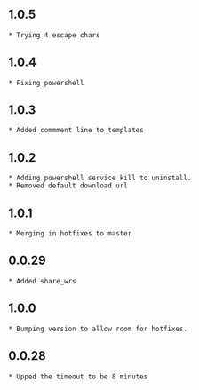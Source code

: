 ## 1.0.5
	* Trying 4 escape chars
## 1.0.4
	* Fixing powershell
## 1.0.3
	* Added commment line to templates
## 1.0.2
	* Adding powershell service kill to uninstall. 
	* Removed default download url
## 1.0.1
	* Merging in hotfixes to master
## 0.0.29
	* Added share_wrs
## 1.0.0
	* Bumping version to allow room for hotfixes.
## 0.0.28
	* Upped the timeout to be 8 minutes